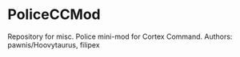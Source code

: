 # PoliceCCMod
Repository for misc. Police mini-mod for Cortex Command. Authors: pawnis/Hoovytaurus, filipex
